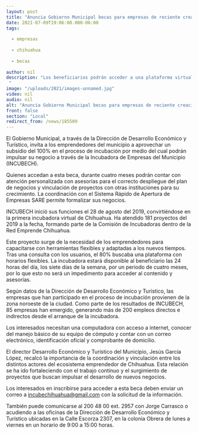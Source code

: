 ```yaml
---
layout: post
title: "Anuncia Gobierno Municipal becas para empresas de reciente creación"
date: 2021-07-09T19:06:00.000-06:00
tags:
  
  - empresas
  
  - chihuahua
  
  - becas
  
author: nil
description: "Los beneficiarios podrán acceder a una plataforma virtual de forma gratuita y así poder desarrollar su plan de negocios. Además de capacitaciones opcionales como charlas de finanzas, mercadotecnia y aspectos legales. "
image: "/uploads/2021/images-unnamed.jpg"
video: nil
audio: nil
alt: "Anuncia Gobierno Municipal becas para empresas de reciente creación"
front: false
section: "Local"
redirect_from: /news/185509
---
```


El Gobierno Municipal, a través de la Dirección de Desarrollo Económico y Turístico, invita a los emprendedores del municipio a aprovechar un subsidio del 100% en el proceso de incubación por medio del cual podrán impulsar su negocio a través de la Incubadora de Empresas del Municipio (INCUBECH).

Quienes accedan a esta beca, durante cuatro meses podrán contar con atención personalizada con asesorías para el correcto despliegue del plan de negocios y vinculación de proyectos con otras instituciones para su crecimiento. La coordinación con el Sistema Rápido de Apertura de Empresas SARE permite formalizar sus negocios.

INCUBECH inició sus funciones el 28 de agosto del 2019, convirtiéndose en la primera incubadora virtual de Chihuahua. Ha atendido 181 proyectos del 2019 a la fecha, formando parte de la Comisión de Incubadoras dentro de la Red Emprende Chihuahua.

Este proyecto surge de la necesidad de los emprendedores para capacitarse con herramientas flexibles y adaptadas a los nuevos tiempos. Tras una consulta con los usuarios, el 80% buscaba una plataforma con horarios flexibles. La incubadora estará disponible al beneficiario las 24 horas del día, los siete días de la semana, por un periodo de cuatro meses, por lo que esto no será un impedimento para acceder al contenido y asesorías.

Según datos de la Dirección de Desarrollo Económico y Turístico, las empresas que han participado en el proceso de incubación provienen de la zona noroeste de la ciudad. Como parte de los resultados de INCUBECH, 85 empresas han emergido, generando más de 200 empleos directos e indirectos desde el arranque de la incubadora.

Los interesados necesitan una computadora con acceso a internet, conocer del manejo básico de su equipo de cómputo y contar con un correo electrónico, identificación oficial y comprobante de domicilio.

El director Desarrollo Económico y Turístico del Municipio, Jesús García López, recalcó la importancia de la coordinación y vinculación entre los distintos actores del ecosistema emprendedor de Chihuahua. Esta relación se ha ido fortaleciendo con el trabajo continuo y el surgimiento de proyectos que buscan impulsar el desarrollo de nuevos negocios.

Los interesados en inscribirse para acceder a esta beca deben enviar un correo a incubechihuahua@gmail.com con la solicitud de la información. 

También puede comunicarse al 200 48 00 ext. 2957 con Jorge Carrasco o acudiendo a las oficinas de la Dirección de Desarrollo Económico y Turístico ubicadas en la Calle Escorza 2307, en la colonia Obrera de lunes a viernes en un horario de 9:00 a 15:00 horas.